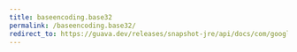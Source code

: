 ```yaml
---
title: baseencoding.base32
permalink: /baseencoding.base32/
redirect_to: https://guava.dev/releases/snapshot-jre/api/docs/com/google/common/io/BaseEncoding.html#base32--
---
```

